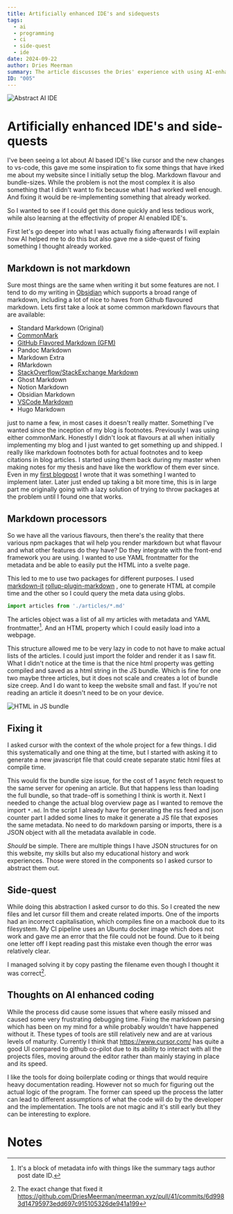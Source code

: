 ```yaml
---
title: Artificially enhanced IDE's and sidequests
tags:
  - ai
  - programming
  - ci
  - side-quest
  - ide
date: 2024-09-22
author: Dries Meerman
summary: The article discusses the Dries' experience with using AI-enhanced IDEs, specifically Cursor, to address issues on their website, including markdown flavour inconsistencies and large bundle sizes. Initially hesitant to fix these problems due to their complexity and existing functionality, the author explores how AI can assist in making the process faster and less tedious. They delve into the complexities of markdown variations and their desire to implement footnotes, eventually using AI to optimize the site's structure and reduce bundle sizes. While the AI helped streamline tasks, it also introduced some minor bugs, such as incorrect file capitalization, highlighting both the potential and limitations of AI-driven development. Overall, the author found AI tools useful for problem-solving and workflow improvements, despite occasional challenges.
ID: "005"
---
```


![Abstract AI IDE](assets/articles/dr-5/hero_image.png)

# Artificially enhanced IDE's and side-quests

I've been seeing a lot about AI based IDE's like cursor and the new changes to vs-code, this gave me some inspiration to fix some things that have irked me about my website since I initially setup the blog. Markdown flavour and bundle-sizes. While the problem is not the most complex it is also something that I didn't want to fix because what I had worked well enough. And fixing it would be re-implementing something that already worked.

So I wanted to see if I could get this done quickly and less tedious work, while also learning at the effectivity of proper AI enabled IDE's.

First let's go deeper into what I was actually fixing afterwards I will explain how AI helped me to do this but also gave me a side-quest of fixing something I thought already worked.

## Markdown is not markdown
Sure most things are the same when writing it but some features are not.
I tend to do my writing in [Obsidian](https://obsidian.md/) which supports a broad range of markdown, including a lot of nice to haves from Github flavoured markdown. Lets first take a look at some common markdown flavours that are available:

- Standard Markdown (Original)
- [CommonMark](https://commonmark.org/)
- [GitHub Flavored Markdown (GFM)](https://github.github.com/gfm/)
- Pandoc Markdown
- Markdown Extra
- RMarkdown
- [StackOverflow/StackExchange Markdown](https://stackoverflow.com/editing-help)
- Ghost Markdown
- Notion Markdown
- Obsidian Markdown
- [VSCode Markdown](https://code.visualstudio.com/docs/languages/markdown)
- Hugo Markdown

just to name a few, in most cases it doesn't really matter. Something I've wanted since the inception of my blog is footnotes. Previously I was using either commonMark. Honestly I didn't look at flavours at all when initially implementing my blog and I just wanted to get something up and shipped. I really like markdown footnotes both for actual footnotes and to keep citations in blog articles. I started using them back during my master when making notes for my thesis and have like the workflow of them ever since. Even in my [first blogpost](https://meerman.xyz/#/blog/dr-001) I wrote that it was something I wanted to implement later.
Later just ended up taking a bit more time, this is in large part me originally going with a lazy solution of trying to throw packages at the problem until I found one that works.

## Markdown processors
So we have all the various flavours, then there's the reality that there various npm packages that wil help you render markdown but what flavour and what other features do they have? Do they integrate with the front-end framework you are using. I wanted to use YAML frontmatter for the metadata and be able to easily put the HTML into a svelte page.

This led to me to use two packages for different purposes. I used  [markdown-it](https://github.com/markdown-it/markdown-it) [rollup-plugin-markdown](https://github.com/jackfranklin/rollup-plugin-markdown) , one to generate HTML at compile time and the other so I could query the meta data using globs.

```javascript
import articles from './articles/*.md'
```

The articles object was a list of all my articles with metadata and YAML frontmatter[^1]. And an HTML property which I could easily load into a webpage.

This structure allowed me to be very lazy in code to not have to make actual lists of the articles. I could just import the folder and render it as I saw fit.
What I didn't notice at the time is that the nice html property was getting compiled and saved as a html string in the JS bundle. Which is fine for one two maybe three articles, but it does not scale and creates a lot of bundle size creep.
And I do want to keep the website small and fast. If you're not reading an article it doesn't need to be on your device.

![HTML in JS bundle](assets/articles/dr-5/js_in_bundle.png)

## Fixing it
I asked cursor with the context of the whole project for a few things. I did this systematically and one thing at the time, but I started with asking it to generate a new javascript file that could create separate static html files at compile time.

This would fix the bundle size issue, for the cost of 1 async fetch request to the same server for opening an article.
But that happens less than loading the full bundle, so that trade-off is something I think is worth it.  Next I needed to change the actual blog overview page as I wanted to remove the import `*.md`. In the script I already have for generating the rss feed and json counter part I added some lines to make it generate a JS file that exposes the same metadata.
No need to do markdown parsing or imports, there is a JSON object with all the metadata available in code.

*Should* be simple.
There are multiple things I have JSON structures for on this website, my skills but also my educational history and work experiences. Those were stored in the components so I asked cursor to abstract them out.

## Side-quest
While doing this abstraction I asked cursor to do this.
So I created the new files and let cursor fill them and create related imports.
One of the imports had an incorrect capitalisation, which compiles fine on a macbook due to its filesystem.
My CI pipeline uses an Ubuntu docker image which does not work and gave me an error that the file could not be found.
Due to it being one letter off I kept reading past this mistake even though the error was relatively clear.

I managed solving it by copy pasting the filename even though I thought it was correct[^2].

## Thoughts on AI enhanced coding
While the process did cause some issues that where easily missed and caused some very frustrating debugging time.
Fixing the markdown parsing which has been on my mind for a while probably wouldn't have happened without it.
These types of tools are still relatively new and are at various levels of maturity.
Currently I think that https://www.cursor.com/ has quite a good UI compared to github co-pilot due to its ability to interact with all the projects files, moving around the editor rather than mainly staying in place and its speed.

I like the tools for doing boilerplate coding or things that would require heavy documentation reading. However not so much for figuring out the actual logic of the program. The former can speed up the process the latter can lead to different assumptions of what the code will do by the developer and the implementation. The tools are not magic and it's still early but they can be interesting to explore.

# Notes
[^1]: It's a block of metadata info with things like the summary tags author post date ID.
[^2]: The exact change that fixed it https://github.com/DriesMeerman/meerman.xyz/pull/41/commits/6d9983d14795973edd697c915105326de941a199



